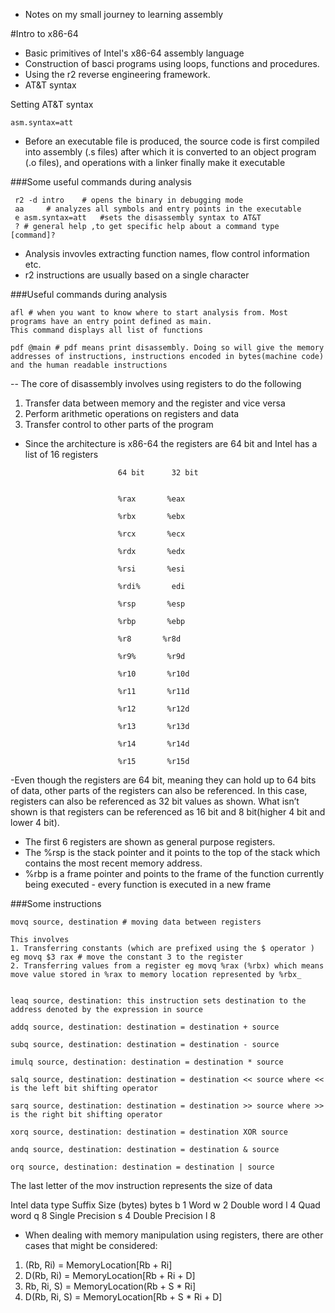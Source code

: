 - Notes on my small journey to learning assembly

#Intro to x86-64
- Basic primitives of Intel's x86-64 assembly language
- Construction of basci programs using loops, functions and procedures.
- Using the r2 reverse engineering framework.
- AT&T syntax

Setting AT&T syntax
```
asm.syntax=att

```
- Before an executable file is produced, the source code is first compiled into assembly (.s files) after which it is converted to an object program (.o files), and operations with a linker finally make it executable

###Some useful commands during analysis

```
 r2 -d intro 	# opens the binary in debugging mode
 aa 	# analyzes all symbols and entry points in the executable
 e asm.syntax=att 	#sets the disassembly syntax to AT&T
 ? # general help ,to get specific help about a command type [command]?

```

- Analysis invovles extracting function names, flow control information etc.
- r2 instructions are usually based on a single character

###Useful commands during analysis

```
afl # when you want to know where to start analysis from. Most programs have an entry point defined as main.
This command displays all list of functions

pdf @main # pdf means print disassembly. Doing so will give the memory addresses of instructions, instructions encoded in bytes(machine code) and the human readable instructions
```

-- The core of disassembly involves using registers to do the following

1. Transfer data between memory and the register and vice versa
2. Perform arithmetic operations on registers and data
3. Transfer control to other parts of the program

- Since the architecture is x86-64 the registers are 64 bit and Intel has a list of 16 registers

```
						64 bit		32 bit
						

						%rax       %eax

						%rbx       %ebx

						%rcx       %ecx

						%rdx       %edx

						%rsi       %esi

						%rdi%       edi

						%rsp       %esp

						%rbp       %ebp

						%r8       %r8d

						%r9%       %r9d

						%r10       %r10d

						%r11       %r11d

						%r12       %r12d

						%r13       %r13d

						%r14       %r14d

						%r15       %r15d

```
-Even though the registers are 64 bit, meaning they can hold up to 64 bits of data, other parts of the registers can also be referenced. In this case, registers can also be referenced as 32 bit values as shown. What isn’t shown is that registers can be referenced as 16 bit and 8 bit(higher 4 bit and lower 4 bit). 

- The first 6 registers are shown as general purpose registers.
- The %rsp is the stack pointer and it points to the top of the stack which contains the most recent memory address. 
- %rbp is a frame pointer and points to the frame of the function currently being executed - every function is executed in a new frame

###Some instructions

```
movq source, destination # moving data between registers

This involves
1. Transferring constants (which are prefixed using the $ operator ) eg movq $3 rax # move the constant 3 to the register
2. Transferring values from a register eg movq %rax (%rbx) which means move value stored in %rax to memory location represented by %rbx_


leaq source, destination: this instruction sets destination to the address denoted by the expression in source

addq source, destination: destination = destination + source

subq source, destination: destination = destination - source

imulq source, destination: destination = destination * source

salq source, destination: destination = destination << source where << is the left bit shifting operator

sarq source, destination: destination = destination >> source where >> is the right bit shifting operator

xorq source, destination: destination = destination XOR source

andq source, destination: destination = destination & source

orq source, destination: destination = destination | source

```
The last letter of the mov instruction represents the size of data 

Intel data type Suffix Size (bytes)
bytes				b  			1
Word 				w 			2
Double word 		l 			4
Quad word 			q 			8
Single Precision	s 			4
Double Precision 	l 			8


- When dealing with memory manipulation using registers, there are other cases that might be considered:
1. (Rb, Ri) = MemoryLocation[Rb + Ri]
2. D(Rb, Ri) = MemoryLocation[Rb + Ri + D]
3. Rb, Ri, S) = MemoryLocation(Rb + S * Ri]
4. D(Rb, Ri, S) = MemoryLocation[Rb + S * Ri + D]



